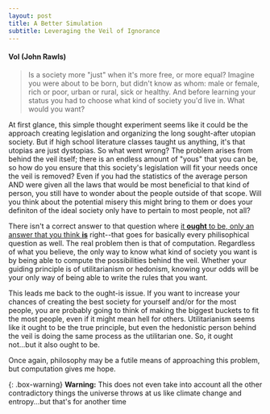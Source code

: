```yaml
---
layout: post
title: A Better Simulation
subtitle: Leveraging the Veil of Ignorance
---
```

#### VoI (John Rawls)
>Is a society more "just" when it's more free, or more equal? Imagine you were about to be born, but didn't know as whom: male or female, rich or poor, urban or rural, sick or healthy. And before learning your status you had to choose what kind of society you'd live in. What would you want?

At first glance, this simple thought experiment seems like it could be the approach creating legislation and organizing the long sought-after utopian society. But if high school literature classes taught us anything, it's that utopias are just dystopias. So what went wrong? The problem arises from behind the veil itself; there is an endless amount of "yous" that you can be, so how do you ensure that this society's legislation will fit your needs once the veil is removed? Even if you had the statistics of the average person AND were given all the laws that would be most beneficial to that kind of person, you still have to wonder about the people outside of that scope. Will you think about the potential misery this might bring to them or does your definiton of the ideal society only have to pertain to most people, not all?


There isn't a correct answer to that question where [it **ought** to be, only an answer that you think **is**](https://en.wikipedia.org/wiki/Is%E2%80%93ought_problem) right--that goes for basically every philisophical question as well. The real problem then is that of computation. Regardless of what you believe, the only way to know what kind of society you want is by being able to compute the possibilities behind the veil. Whether your guiding principle is of utilitarianism or hedonism, knowing your odds will be your only way of being able to write the rules that you want.


This leads me back to the ought-is issue. If you want to increase your chances of creating the best society for yourself and/or for the most people, you are probably going to think of making the biggest buckets to fit the most people, even if it might mean hell for others. Utilitarianism seems like it ought to be the true principle, but even the hedonistic person behind the veil is doing the same process as the utilitarian one. So, it ought not...but it also ought to be. 


Once again, philosophy may be a futile means of approaching this problem, but computation gives me hope.


{: .box-warning} 
**Warning:** This does not even take into account all the other contradictory things the universe throws at us like climate change and entropy...but that's for another time